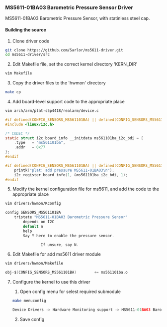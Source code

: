### MS5611-01BA03 Barometric Pressure Sensor Driver

MS5611-01BA03 Barometric Pressure Sensor, with statinless steel cap.

#### Building the source

1. Clone driver code
```bash
git clone https://github.com/Sarlor/ms5611-driver.git
cd ms5611-driver/src
```

2. Edit Makefile file, set the correct kernel directory 'KERN_DIR'
```bash
vim Makefile
```

3. Copy the driver files to the 'hwmon' directory
```bash
make cp
```

4. Add board-level support code to the appropriate place
```bash
vim arch/arm/plat-s5p4418/realarm/device.c
```

```c
#if defined(CONFIG_SENSORS_MS561101BA) || defined(CONFIG_SENSORS_MS561101BA_MODULE)
#include <linux/i2c.h>

/* CODEC */
static struct i2c_board_info __initdata ms561101ba_i2c_bdi = {
	.type   = "ms561101ba",
	.addr   = 0x77
};
#endif

#if defined(CONFIG_SENSORS_MS561101BA) || defined(CONFIG_SENSORS_MS561101BA_MODULE)
	printk("plat: add pressure MS5611-01BA03\n");
	i2c_register_board_info(1, &ms561101ba_i2c_bdi, 1);
#endif
```

5. Modify the kernel configuration file for ms5611, and add the code to the appropriate place
```bash
vim drivers/hwmon/Kconfig
```

```c
config SENSORS_MS561101BA
	tristate "MS5611-01BA03 Barometric Pressure Sensor"
        depends on I2C
        default n
        help
		Say Y here to enable the pressure sensor.

                If unsure, say N.
```

6. Edit Makefile for add ms5611 driver module
```bash
vim drivers/hwmon/Makefile
```

```c
obj-$(CONFIG_SENSORS_MS561101BA)        += ms561101ba.o
```

7. Configure the kernel to use this driver
	1. Open config menu for selest required submodule
	```bash
	make menuconfig
	```
	
	```c
	Device Drivers -> Hardware Monitoring support -> MS5611-01BA03 Barometric Pressure Sensor
	```
       
	2. Save config
